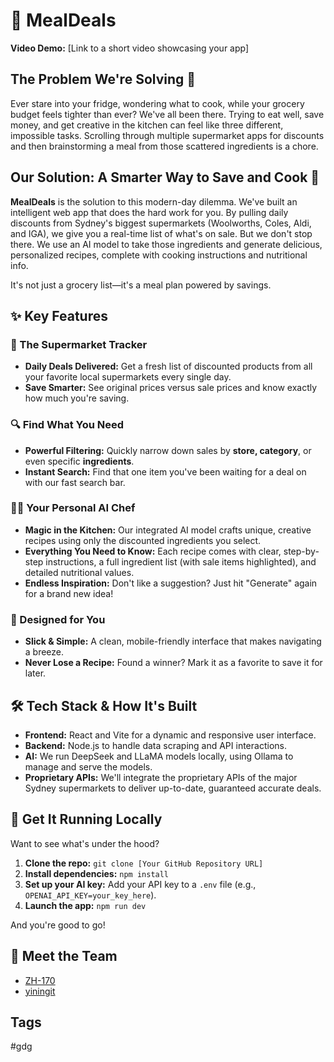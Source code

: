 # 🛒 MealDeals

**Video Demo:** [Link to a short video showcasing your app]

## The Problem We're Solving 💸

Ever stare into your fridge, wondering what to cook, while your grocery budget feels tighter than ever? We've all been there. Trying to eat well, save money, and get creative in the kitchen can feel like three different, impossible tasks. Scrolling through multiple supermarket apps for discounts and then brainstorming a meal from those scattered ingredients is a chore.

## Our Solution: A Smarter Way to Save and Cook 🤖

**MealDeals** is the solution to this modern-day dilemma. We've built an intelligent web app that does the hard work for you. By pulling daily discounts from Sydney's biggest supermarkets (Woolworths, Coles, Aldi, and IGA), we give you a real-time list of what's on sale. But we don't stop there. We use an AI model to take those ingredients and generate delicious, personalized recipes, complete with cooking instructions and nutritional info.

It's not just a grocery list—it's a meal plan powered by savings.

## ✨ Key Features

### 🛒 The Supermarket Tracker
- **Daily Deals Delivered:** Get a fresh list of discounted products from all your favorite local supermarkets every single day.
- **Save Smarter:** See original prices versus sale prices and know exactly how much you're saving.

### 🔍 Find What You Need
- **Powerful Filtering:** Quickly narrow down sales by **store, category**, or even specific **ingredients**.
- **Instant Search:** Find that one item you've been waiting for a deal on with our fast search bar.

### 👩‍🍳 Your Personal AI Chef
- **Magic in the Kitchen:** Our integrated AI model crafts unique, creative recipes using only the discounted ingredients you select.
- **Everything You Need to Know:** Each recipe comes with clear, step-by-step instructions, a full ingredient list (with sale items highlighted), and detailed nutritional values.
- **Endless Inspiration:** Don't like a suggestion? Just hit "Generate" again for a brand new idea!

### 📱 Designed for You
- **Slick & Simple:** A clean, mobile-friendly interface that makes navigating a breeze.
- **Never Lose a Recipe:** Found a winner? Mark it as a favorite to save it for later.

## 🛠️ Tech Stack & How It's Built

- **Frontend:** React and Vite for a dynamic and responsive user interface.
- **Backend:** Node.js to handle data scraping and API interactions.
- **AI:** We run DeepSeek and LLaMA models locally, using Ollama to manage and serve the models.
- **Proprietary APIs:** We'll integrate the proprietary APIs of the major Sydney supermarkets to deliver up-to-date, guaranteed accurate deals.

## 🚀 Get It Running Locally

Want to see what's under the hood?

1.  **Clone the repo:** `git clone [Your GitHub Repository URL]`
2.  **Install dependencies:** `npm install`
3.  **Set up your AI key:** Add your API key to a `.env` file (e.g., `OPENAI_API_KEY=your_key_here`).
4.  **Launch the app:** `npm run dev`

And you're good to go!

## 👥 Meet the Team

- [ZH-170](https://github.com/ZH-170)
- [yiningit](https://github.com/yiningit)

## Tags
#gdg